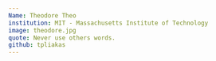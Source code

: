 ```yaml
---
Name: Theodore Theo
institution: MIT - Massachusetts Institute of Technology
image: theodore.jpg
quote: Never use others words.
github: tpliakas
---
```

